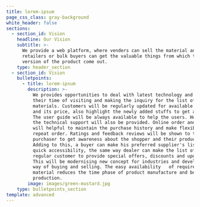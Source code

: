 ```yaml
---
title: lorem-ipsum
page_css_class: gray-background
white_header: false
sections:
  - section_id: Vision
    headline: Our Vision
    subtitle: >-
      We provide a web platform, where venders can sell the material and the
      retailers or bulk buyers can get the valuable things from which the final
      version of the product come out.
    type: header_section
  - section_id: Vision
    bulletpoints:
      - title: lorem-ipsum
        description: >-
          We provides opportunities to deal with latest technology and avoid
          their time of visiting and making the inquiry for the list of
          materials. Customers will be regularly updated for available stocks
          and its price, also highlight the newly added stuffs to get attention.
          The user guide will be always available to help the users. However,
          the technical support will also be provided. Online order and payments
          will helpful to maintain the purchase history and make flexibility to
          repeat order. Ratings and feedback reviews will be shown to the
          purchaser to get awareness about the shopper and their products. 
          Adding to this, a buyer can make his preferred supplier's list for his
          quick accessibility, the same way dealer can make the list of his
          regular customer to provide special offers, discounts and updates.
          This will be modernising new concept for industries and develop new
          way of buying and selling. The easy availability   of required
          material reduces the time phase of product manufacture and boost the
          production. 
        image: images/green-mustard.jpg
    type: bulletpoints_section
template: advanced
---
```

